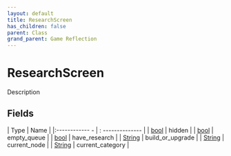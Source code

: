 ```yaml
---
layout: default
title: ResearchScreen
has_children: false
parent: Class
grand_parent: Game Reflection
---
```

# ResearchScreen
Description 

## Fields
| Type | Name |
|:------------ - | : -------------- |
| [bool](game-reflection/components/bool.md) | hidden |
| [bool](game-reflection/components/bool.md) | empty_queue |
| [bool](game-reflection/components/bool.md) | have_research |
| [String](game-reflection/components/string.md) | build_or_upgrade |
| [String](game-reflection/components/string.md) | current_node |
| [String](game-reflection/components/string.md) | current_category |
